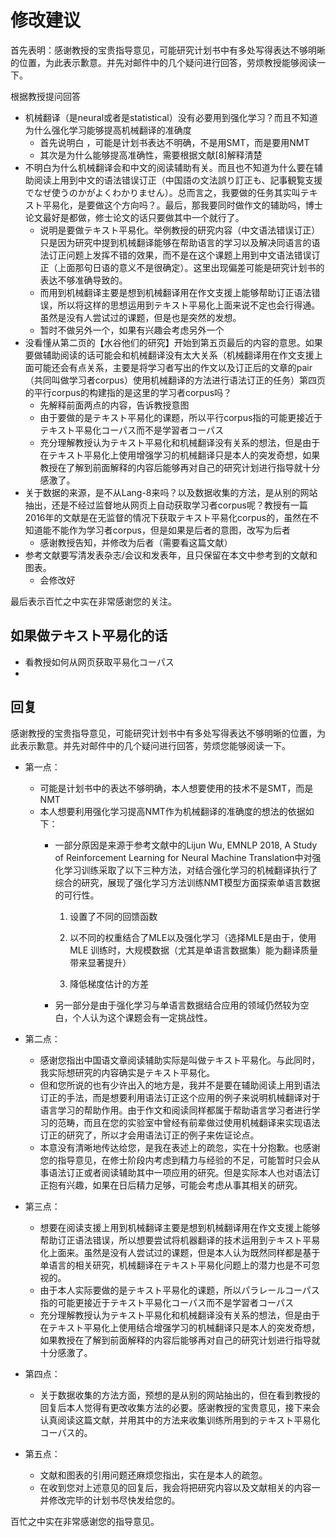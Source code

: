 # 修改建议

首先表明：感谢教授的宝贵指导意见，可能研究计划书中有多处写得表达不够明晰的位置，为此表示歉意。并先对邮件中的几个疑问进行回答，劳烦教授能够阅读一下。

根据教授提问回答

- 机械翻译（是neural或者是statistical）没有必要用到强化学习？而且不知道为什么强化学习能够提高机械翻译的准确度
  - 首先说明白 ，可能是计划书表达不明确，不是用SMT，而是要用NMT
  - 其次是为什么能够提高准确性，需要根据文献[8]解释清楚
- 不明白为什么机械翻译会和中文的阅读辅助有关。而且也不知道为什么要在辅助阅读上用到中文的语法错误订正（中国語の文法誤り訂正も、記事観覧支援でなぜ使うのかがよくわかりません）。总而言之，我要做的任务其实叫テキスト平易化，是要做这个方向吗？。最后，那我要同时做作文的辅助吗，博士论文最好是都做，修士论文的话只要做其中一个就行了。
  - 说明是要做テキスト平易化。举例教授的研究内容（中文语法错误订正）只是因为研究中提到机械翻译能够在帮助语言的学习以及解决同语言的语法订正问题上发挥不错的效果，而不是在这个课题上用到中文语法错误订正（上面那句日语的意义不是很确定）。这里出现偏差可能是研究计划书的表达不够准确导致的。
  - 而用到机械翻译主要是想到机械翻译用在作文支援上能够帮助订正语法错误，所以将这样的思想运用到テキスト平易化上面来说不定也会行得通。虽然是没有人尝试过的课题，但是也是突然的发想。
  - 暂时不做另外一个，如果有兴趣会考虑另外一个
- 没看懂从第二页的【水谷他们的研究】开始到第五页最后的内容的意思。如果要做辅助阅读的话可能会和机械翻译没有太大关系（机械翻译用在作文支援上面可能还会有点关系，主要是将学习者写出的作文以及订正后的文章的pair（共同叫做学习者corpus）使用机械翻译的方法进行语法订正的任务）第四页的平行corpus的构建指的是这里的学习者corpus吗？
  - 先解释前面两点的内容，告诉教授意图
  - 由于要做的是テキスト平易化的课题，所以平行corpus指的可能更接近于テキスト平易化コーパス而不是学習者コーパス
  - 充分理解教授认为テキスト平易化和机械翻译没有关系的想法，但是由于在テキスト平易化上使用增强学习的机械翻译只是本人的突发奇想，如果教授在了解到前面解释的内容后能够再对自己的研究计划进行指导就十分感激了。
- 关于数据的来源，是不从Lang-8来吗？以及数据收集的方法，是从别的网站抽出，还是不经过监督地从网页上自动获取学习者corpus呢？教授有一篇2016年的文献是在无监督的情况下获取テキスト平易化corpus的，虽然在不知道能不能作为学习者corpus，但是如果是后者的意图，改写为后者
  - 感谢教授告知，并修改为后者（需要看这篇文献）
- 参考文献要写清发表杂志/会议和发表年，且只保留在本文中参考到的文献和图表。
  - 会修改好

最后表示百忙之中实在非常感谢您的关注。



## 如果做テキスト平易化的话

- 看教授如何从网页获取平易化コーパス
- 



## 回复

感谢教授的宝贵指导意见，可能研究计划书中有多处写得表达不够明晰的位置，为此表示歉意。并先对邮件中的几个疑问进行回答，劳烦您能够阅读一下。

- 第一点：
  - 可能是计划书中的表达不够明确，本人想要使用的技术不是SMT，而是NMT
  - 本人想要利用强化学习提高NMT作为机械翻译的准确度的想法的依据如下：
    - 一部分原因是来源于参考文献中的Lijun Wu, EMNLP 2018, A Study of Reinforcement Learning for Neural Machine Translation中对强化学习训练采取了以下三种方法，对结合强化学习的机械翻译执行了综合的研究，展现了强化学习方法训练NMT模型方面探索单语言数据的可行性。
      
      1. 设置了不同的回馈函数 
      
      2. 以不同的权重结合了MLE以及强化学习（选择MLE是由于，使用 MLE 训练时，大规模数据（尤其是单语言数据集）能为翻译质量带来显著提升）
      
      3. 降低梯度估计的方差
      
    - 另一部分是由于强化学习与单语言数据结合应用的领域仍然较为空白，个人认为这个课题会有一定挑战性。
- 第二点：
  - 感谢您指出中国语文章阅读辅助实际是叫做テキスト平易化。与此同时，我实际想研究的内容确实是テキスト平易化。
  - 但和您所说的也有少许出入的地方是，我并不是要在辅助阅读上用到语法订正的手法，而是想要利用语法订正这个应用的例子来说明机械翻译对于语言学习的帮助作用。由于作文和阅读同样都属于帮助语言学习者进行学习的范畴，而且在您的实验室中曾经有前辈做过使用机械翻译来实现语法订正的研究了，所以才会用语法订正的例子来佐证论点。
  - 本意没有清晰地传达给您，是我在表述上的疏忽，实在十分抱歉。也感谢您的指导意见，在修士阶段内考虑到精力与经验的不足，可能暂时只会从事语法订正或者阅读辅助其中一项应用的研究。但是实际本人也对语法订正抱有兴趣，如果在日后精力足够，可能会考虑从事其相关的研究。
- 第三点：
  - 想要在阅读支援上用到机械翻译主要是想到机械翻译用在作文支援上能够帮助订正语法错误，所以想要尝试将机器翻译的技术运用到テキスト平易化上面来。虽然是没有人尝试过的课题，但是本人认为既然同样都是基于单语言的相关研究，机械翻译在テキスト平易化问题上的潜力也是不可忽视的。
  - 由于本人实际要做的是テキスト平易化的课题，所以パラレールコーパス指的可能更接近于テキスト平易化コーパス而不是学習者コーパス
  - 充分理解教授认为テキスト平易化和机械翻译没有关系的想法，但是由于在テキスト平易化上使用结合增强学习的机械翻译只是本人的突发奇想，如果教授在了解到前面解释的内容后能够再对自己的研究计划进行指导就十分感激了。
- 第四点：
  
  - 关于数据收集的方法方面，预想的是从别的网站抽出的，但在看到教授的回复后本人觉得有更改收集方法的必要。感谢教授的宝贵意见，接下来会认真阅读这篇文献，并用其中的方法来收集训练所用到的テキスト平易化コーパス的。
- 第五点：
  - 文献和图表的引用问题还麻烦您指出，实在是本人的疏忽。
  - 在收到您对上述意见的回复后，我会将把研究内容以及文献相关的内容一并修改完毕的计划书尽快发给您的。

百忙之中实在非常感谢您的指导意见。